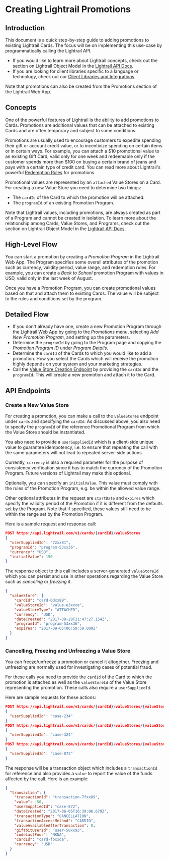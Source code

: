 # Creating Lightrail Promotions

## Introduction

This document is a quick step-by-step guide to adding promotions to existing Lightrail Cards. The focus will be on implementing this use-case by programmatically calling the Lightrail API. 

- If you would like to learn more about Lightrail concepts, check out the section on Lightrail Object Model in the [Lightrail API Docs](https://www.lightrail.com/docs/).
- If you are looking for client libraries specific to a language or technology, check out our [Client Libraries and Integrations](https://jsapi.apiary.io/apis/giftbitcurrencyapi/introduction/getting-started/base-url.html#integrations-anchor).

Note that promotions can also be created from the Promotions section of the Lightrail Web App.

## Concepts

One of the powerful features of Lightrail is the ability to add promotions to Cards. Promotions are additional values that can be attached to existing Cards and are often temporary and subject to some conditions. 

Promotions are usually used to encourage customers to expedite spending their gift or account credit value, or to incentivize spending on certain items or in certain ways. For example, you can attach a $10 promotional value to an existing Gift Card, valid only for one week and redeemable only if the customer spends more than $100 on buying a certain brand of jeans and pays with a certain type of credit card. You can read more about Lightrail's powerful [Redemption Rules](https://github.com/Giftbit/Lightrail-API-Docs/blob/master/feature-deep-dive/RedemptionRules.md) for promotions.

Promotional values are represented by an `attached` Value Stores on a Card. For creating a new Value Store you need to determine two things:

- The `cardId` of the Card to which the promotion will be attached.  
- The `programId` of an existing Promotion Program. 

Note that Lightrail values, including promotions, are always created as part of a Program and cannot be created in isolation. To learn more about the relationship among Cards, Value Stores, and Programs, check out the section on Lightrail Object Model in the [Lightrail API Docs](https://www.lightrail.com/docs/).

## High-Level Flow

You can start a promotion by creating a _Promotion Program_ in the Lightrail Web App. The Program specifies some overall attributes of the promotion such as currency, validity period, value range, and redemption rules. For example, you can create a _Back to School_ promotion Program with values in USD, valid only in the last week of August. 

Once you have a Promotion Program, you can create promotional values based on that and attach them to existing Cards. The value will be subject to the rules and conditions set by the program. 

## Detailed Flow

- If you don't already have one, create a new Promotion Program through the Lightrail Web App by going to the _Promotions_ menu, selecting _Add New Promotion Program_, and setting up the parameters.
- Determine the `programId` by going to the Program page and copying the _Promotion Program ID_ under _Program Details_.
- Determine the `cardId` of the Cards to which you would like to add a promotion. How you select the Cards which will receive the promotion highly depends on your system and your marketing strategies.
- Call the [Value Store Creation Endpoint](#create-a-new-value-store) by providing the `cardId` and the `programId`. This will create a new promotion and attach it to the Card.



## API Endpoints

### Create a New Value Store

For creating a promotion, you can make a call to the `valueStores` endpoint under `cards` and specifying the `cardId`. As discussed above, you also need to specify the `programId` of the reference Promotional Program from which the Value Store should be instantiated.  

You also need to provide a `userSuppliedId` which is a client-side unique value to guarantee idempotency, i.e. to ensure that repeating the call with the same parameters will not lead to repeated server-side actions.

Currently, `currency` is also a required parameter for the purpose of consistency verification since it has to match the currency of the Promotion Program. Future versions of Lightrail may make this optional.

Optionally, you can specify an `initialValue`. This value must comply with the rules of the Promotion Program, e.g. be within the allowed value range.

Other optional attributes in the request are `startDate` and `expires` which specify the validity period of the Promotion if it is different from the defaults set by the Program. Note that if specified, these values still need to be within the range set by the Promotion Program.

Here is a sample request and response call: 

```json
POST https://api.lightrail.com/v1/cards/{cardId}/valueStores
{
  "userSuppliedId": "72xx81",
  "programId": "program-53xx36",
  "currency": "USD",
  "initialValue": 150
}
```
The response object to this call includes a server-generated `valueStoreId` which you can persist and use in other operations regarding the Value Store such as _canceling_ or _freezing_ it.

```json
{
  "valueStore": {
    "cardId": "card-6dxx89",
    "valueStoreId": "value-e3xxce",
    "valueStoreType": "ATTACHED",
    "currency": "USD",
    "dateCreated": "2017-08-28T21:47:27.154Z",
    "programId": "program-53xx36",
    "expires": "2017-09-05T06:59:59.000Z"
  }
}
```

### Cancelling, Freezing and Unfreezing a Value Store

You can freeze/unfreeze a promotion or cancel it altogether. Freezing and unfreezing are normally used for investigating cases of potential fraud.

For these calls you need to provide the `cardId` of the Card to which the promotion is attached as well as the `valueStoreId` of the Value Store representing the promotion. These calls also require a `userSuppliedId`.

Here are sample requests for these actions:

```json
POST https://api.lightrail.com/v1/cards/{cardId}/valueStores/{valueStoreId}/freeze
{
  "userSuppliedId": "case-234"
}
POST https://api.lightrail.com/v1/cards/{cardId}/valueStores/{valueStoreId}/unfreeze
{
  "userSuppliedId": "case-324"
}
POST https://api.lightrail.com/v1/cards/{cardId}/valueStores/{valueStoreId}/cancel
{
  "userSuppliedId": "case-872"
}
```

 The response will be a transaction object which includes a `transactionId` for reference and also provides a `value` to report the value of the funds affected by the call. Here is an example: 

```json
{
  "transaction": {
    "transactionId": "transaction-7fxx89",
    "value": -50,
    "userSuppliedId": "case-872",
    "dateCreated": "2017-06-05T16:39:06.679Z",
    "transactionType": "CANCELLATION",
    "transactionAccessMethod": "CARDID",
    "valueAvailableAfterTransaction": 0,
    "giftbitUserId": "user-50xx93",
    "codeLastFour": "NKNA",
    "cardId": "card-fbxxda",
    "currency": "USD"
  }
}
```


